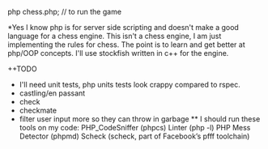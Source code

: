 php chess.php; // to run the game

*Yes I know php is for server side scripting and doesn't make a good language for a chess engine. This isn't a chess engine, I am just implementing the rules for chess. The point is to learn and get better at php/OOP concepts. I'll use stockfish written in c++ for the engine.

++TODO
* I'll need unit tests, php units tests look crappy compared to rspec.
* castling/en passant
* check
* checkmate
* filter user input more so they can throw in garbage
** I should run these tools on my code:
PHP_CodeSniffer (phpcs)
Linter (php -l)
PHP Mess Detector (phpmd)
Scheck (scheck, part of Facebook’s pfff toolchain)
